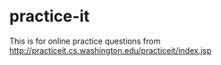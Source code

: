 practice-it
===========

This is for online practice questions from http://practiceit.cs.washington.edu/practiceit/index.jsp
